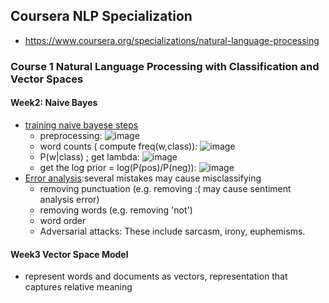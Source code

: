 ## Coursera NLP Specialization
 * https://www.coursera.org/specializations/natural-language-processing 

 ### Course 1 Natural Language Processing with Classification and Vector Spaces
 #### Week2: Naive Bayes

 * [training naive bayese steps](https://www.coursera.org/learn/classification-vector-spaces-in-nlp/supplement/0imfM/training-naive-bayes)
    * preprocessing: ![image](https://github.com/user-attachments/assets/5723ae49-739e-4c45-830b-303fa4162564)
    * word counts ( compute freq(w,class)): ![image](https://github.com/user-attachments/assets/d50bce5f-d502-4e09-abf5-77ddbf51825a)
    * P(w|class) ; get lambda: ![image](https://github.com/user-attachments/assets/8a81ba97-c7e8-4500-8468-fffd327b65b3)
    * get the log prior = log(P(pos)/P(neg)): ![image](https://github.com/user-attachments/assets/93c6b882-f23d-4a59-804a-5e61670af7e8)
* [Error analysis](https://www.coursera.org/learn/classification-vector-spaces-in-nlp/supplement/clcHR/error-analysis):several mistakes may cause misclassifying
    * removing punctuation (e.g. removing :( may cause sentiment analysis error)
    * removing words (e.g. removing 'not')
    * word order
    * Adversarial attacks: These include sarcasm, irony, euphemisms.


 #### Week3 Vector Space Model
 * represent words and documents as vectors, representation that captures relative meaning 
 

